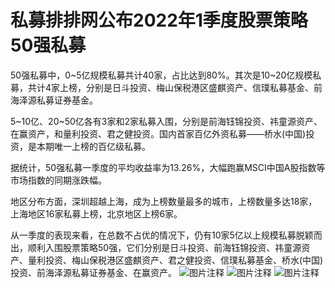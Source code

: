 # 私募排排网公布2022年1季度股票策略50强私募

50强私募中，0~5亿规模私募共计40家，占比达到80%。其次是10~20亿规模私募，共计4家上榜，分别是日斗投资、梅山保税港区盛麒资产、信璞私募基金、前海泽源私募证券基金。

5~10亿、20~50亿各有3家和2家私募入围，分别是前海钰锦投资、祎童源资产、在赢资产，和量利投资、君之健投资。国内首家百亿外资私募——桥水(中国)投资，是本期唯一上榜的百亿级私募。

据统计，50强私募一季度的平均收益率为13.26%，大幅跑赢MSCI中国A股指数等市场指数的同期涨跌幅。

地区分布方面，深圳超越上海，成为上榜数量最多的城市，上榜数量多达18家，上海地区16家私募上榜，北京地区上榜6家。

从一季度的表现来看，在总数不占优的情况下，仍有10家5亿以上规模私募脱颖而出，顺利入围股票策略50强，它们分别是日斗投资、前海钰锦投资、祎童源资产、量利投资、梅山保税港区盛麒资产、君之健投资、信璞私募基金、桥水(中国)投资、前海泽源私募证券基金、在赢资产。
![图片注释](http://storage-uqer.datayes.com/6245aa787bf0370166768fd0/9baeee72-bee8-11ec-9ead-0242ac140002)
![图片注释](http://storage-uqer.datayes.com/6245aa787bf0370166768fd0/a3b002a0-bee8-11ec-9ead-0242ac140002)
![图片注释](http://storage-uqer.datayes.com/6245aa787bf0370166768fd0/aa95d478-bee8-11ec-a76f-0242ac140002)